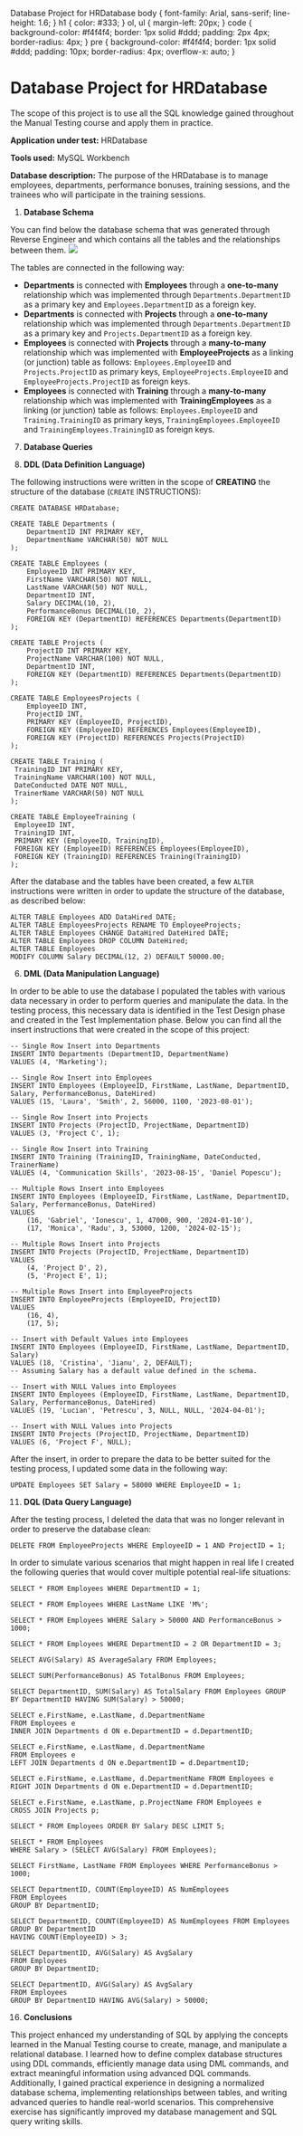   Database Project for HRDatabase body { font-family: Arial, sans-serif; line-height: 1.6; } h1 { color: #333; } ol, ul { margin-left: 20px; } code { background-color: #f4f4f4; border: 1px solid #ddd; padding: 2px 4px; border-radius: 4px; } pre { background-color: #f4f4f4; border: 1px solid #ddd; padding: 10px; border-radius: 4px; overflow-x: auto; }

Database Project for HRDatabase
===============================

The scope of this project is to use all the SQL knowledge gained throughout the Manual Testing course and apply them in practice.

**Application under test:** HRDatabase

**Tools used:** MySQL Workbench

**Database description:** The purpose of the HRDatabase is to manage employees, departments, performance bonuses, training sessions, and the trainees who will participate in the training sessions.

1.  **Database Schema**
  

You can find below the database schema that was generated through Reverse Engineer and which contains all the tables and the relationships between them.
[<img src="reverseengineer.png">](https://github.com/harkonenn-git/Proiect-final-IT-Factory/blob/main/reverseengineer.png)

The tables are connected in the following way:

*   **Departments** is connected with **Employees** through a **one-to-many** relationship which was implemented through `Departments.DepartmentID` as a primary key and `Employees.DepartmentID` as a foreign key.
*   **Departments** is connected with **Projects** through a **one-to-many** relationship which was implemented through `Departments.DepartmentID` as a primary key and `Projects.DepartmentID` as a foreign key.
*   **Employees** is connected with **Projects** through a **many-to-many** relationship which was implemented with **EmployeeProjects** as a linking (or junction) table as follows: `Employees.EmployeeID` and `Projects.ProjectID` as primary keys, `EmployeeProjects.EmployeeID` and `EmployeeProjects.ProjectID` as foreign keys.
*   **Employees** is connected with **Training** through a **many-to-many** relationship which was implemented with **TrainingEmployees** as a linking (or junction) table as follows: `Employees.EmployeeID` and `Training.TrainingID` as primary keys, `TrainingEmployees.EmployeeID` and `TrainingEmployees.TrainingID` as foreign keys.

  
7.  **Database Queries**
  

1.  **DDL (Data Definition Language)**

The following instructions were written in the scope of **CREATING** the structure of the database (`CREATE` INSTRUCTIONS):

    
    CREATE DATABASE HRDatabase;
    
    CREATE TABLE Departments (
        DepartmentID INT PRIMARY KEY,
        DepartmentName VARCHAR(50) NOT NULL
    );
    
    CREATE TABLE Employees (
        EmployeeID INT PRIMARY KEY,
        FirstName VARCHAR(50) NOT NULL,
        LastName VARCHAR(50) NOT NULL,
        DepartmentID INT,
        Salary DECIMAL(10, 2),
        PerformanceBonus DECIMAL(10, 2),
        FOREIGN KEY (DepartmentID) REFERENCES Departments(DepartmentID)
    );
    
    CREATE TABLE Projects (
        ProjectID INT PRIMARY KEY,
        ProjectName VARCHAR(100) NOT NULL,
        DepartmentID INT,
        FOREIGN KEY (DepartmentID) REFERENCES Departments(DepartmentID)
    );
    
    CREATE TABLE EmployeesProjects (
        EmployeeID INT,
        ProjectID INT,
        PRIMARY KEY (EmployeeID, ProjectID),
        FOREIGN KEY (EmployeeID) REFERENCES Employees(EmployeeID),
        FOREIGN KEY (ProjectID) REFERENCES Projects(ProjectID)
    );
    
    CREATE TABLE Training (
     TrainingID INT PRIMARY KEY,
     TrainingName VARCHAR(100) NOT NULL,
     DateConducted DATE NOT NULL,
     TrainerName VARCHAR(50) NOT NULL 
    );
    
    CREATE TABLE EmployeeTraining (
     EmployeeID INT,
     TrainingID INT,
     PRIMARY KEY (EmployeeID, TrainingID),
     FOREIGN KEY (EmployeeID) REFERENCES Employees(EmployeeID),
     FOREIGN KEY (TrainingID) REFERENCES Training(TrainingID) 
    );
                

After the database and the tables have been created, a few `ALTER` instructions were written in order to update the structure of the database, as described below:

    
    ALTER TABLE Employees ADD DataHired DATE;
    ALTER TABLE EmployeesProjects RENAME TO EmployeeProjects;
    ALTER TABLE Employees CHANGE DataHired DateHired DATE;
    ALTER TABLE Employees DROP COLUMN DateHired;
    ALTER TABLE Employees
    MODIFY COLUMN Salary DECIMAL(12, 2) DEFAULT 50000.00;
                

6.  **DML (Data Manipulation Language)**

In order to be able to use the database I populated the tables with various data necessary in order to perform queries and manipulate the data. In the testing process, this necessary data is identified in the Test Design phase and created in the Test Implementation phase. Below you can find all the insert instructions that were created in the scope of this project:

    
    -- Single Row Insert into Departments
    INSERT INTO Departments (DepartmentID, DepartmentName)
    VALUES (4, 'Marketing');
    
    -- Single Row Insert into Employees
    INSERT INTO Employees (EmployeeID, FirstName, LastName, DepartmentID, Salary, PerformanceBonus, DateHired)
    VALUES (15, 'Laura', 'Smith', 2, 56000, 1100, '2023-08-01');
    
    -- Single Row Insert into Projects
    INSERT INTO Projects (ProjectID, ProjectName, DepartmentID)
    VALUES (3, 'Project C', 1);
    
    -- Single Row Insert into Training
    INSERT INTO Training (TrainingID, TrainingName, DateConducted, TrainerName)
    VALUES (4, 'Communication Skills', '2023-08-15', 'Daniel Popescu');
    
    -- Multiple Rows Insert into Employees
    INSERT INTO Employees (EmployeeID, FirstName, LastName, DepartmentID, Salary, PerformanceBonus, DateHired)
    VALUES
        (16, 'Gabriel', 'Ionescu', 1, 47000, 900, '2024-01-10'),
        (17, 'Monica', 'Radu', 3, 53000, 1200, '2024-02-15');
    
    -- Multiple Rows Insert into Projects
    INSERT INTO Projects (ProjectID, ProjectName, DepartmentID)
    VALUES
        (4, 'Project D', 2),
        (5, 'Project E', 1);
    
    -- Multiple Rows Insert into EmployeeProjects
    INSERT INTO EmployeeProjects (EmployeeID, ProjectID)
    VALUES
        (16, 4),
        (17, 5);
    
    -- Insert with Default Values into Employees
    INSERT INTO Employees (EmployeeID, FirstName, LastName, DepartmentID, Salary)
    VALUES (18, 'Cristina', 'Jianu', 2, DEFAULT);
    -- Assuming Salary has a default value defined in the schema.
    
    -- Insert with NULL Values into Employees
    INSERT INTO Employees (EmployeeID, FirstName, LastName, DepartmentID, Salary, PerformanceBonus, DateHired)
    VALUES (19, 'Lucian', 'Petrescu', 3, NULL, NULL, '2024-04-01');
    
    -- Insert with NULL Values into Projects
    INSERT INTO Projects (ProjectID, ProjectName, DepartmentID)
    VALUES (6, 'Project F', NULL);
                

After the insert, in order to prepare the data to be better suited for the testing process, I updated some data in the following way:

    
    UPDATE Employees SET Salary = 58000 WHERE EmployeeID = 1;
                

11.  **DQL (Data Query Language)**

After the testing process, I deleted the data that was no longer relevant in order to preserve the database clean:

    
    DELETE FROM EmployeeProjects WHERE EmployeeID = 1 AND ProjectID = 1;
                

In order to simulate various scenarios that might happen in real life I created the following queries that would cover multiple potential real-life situations:

    
    SELECT * FROM Employees WHERE DepartmentID = 1;
    
    SELECT * FROM Employees WHERE LastName LIKE 'M%';
    
    SELECT * FROM Employees WHERE Salary > 50000 AND PerformanceBonus > 1000;
    
    SELECT * FROM Employees WHERE DepartmentID = 2 OR DepartmentID = 3;
    
    SELECT AVG(Salary) AS AverageSalary FROM Employees;
    
    SELECT SUM(PerformanceBonus) AS TotalBonus FROM Employees;
    
    SELECT DepartmentID, SUM(Salary) AS TotalSalary FROM Employees GROUP BY DepartmentID HAVING SUM(Salary) > 50000;
    
    SELECT e.FirstName, e.LastName, d.DepartmentName
    FROM Employees e 
    INNER JOIN Departments d ON e.DepartmentID = d.DepartmentID;
    
    SELECT e.FirstName, e.LastName, d.DepartmentName
    FROM Employees e
    LEFT JOIN Departments d ON e.DepartmentID = d.DepartmentID;
    
    SELECT e.FirstName, e.LastName, d.DepartmentName FROM Employees e RIGHT JOIN Departments d ON e.DepartmentID = d.DepartmentID;
    
    SELECT e.FirstName, e.LastName, p.ProjectName FROM Employees e
    CROSS JOIN Projects p;
    
    SELECT * FROM Employees ORDER BY Salary DESC LIMIT 5;
    
    SELECT * FROM Employees
    WHERE Salary > (SELECT AVG(Salary) FROM Employees);
    
    SELECT FirstName, LastName FROM Employees WHERE PerformanceBonus > 1000;
    
    SELECT DepartmentID, COUNT(EmployeeID) AS NumEmployees
    FROM Employees
    GROUP BY DepartmentID;
    
    SELECT DepartmentID, COUNT(EmployeeID) AS NumEmployees FROM Employees
    GROUP BY DepartmentID
    HAVING COUNT(EmployeeID) > 3;
    
    SELECT DepartmentID, AVG(Salary) AS AvgSalary
    FROM Employees
    GROUP BY DepartmentID;
    
    SELECT DepartmentID, AVG(Salary) AS AvgSalary
    FROM Employees
    GROUP BY DepartmentID HAVING AVG(Salary) > 50000;
                

16.  **Conclusions**

This project enhanced my understanding of SQL by applying the concepts learned in the Manual Testing course to create, manage, and manipulate a relational database. I learned how to define complex database structures using DDL commands, efficiently manage data using DML commands, and extract meaningful information using advanced DQL commands. Additionally, I gained practical experience in designing a normalized database schema, implementing relationships between tables, and writing advanced queries to handle real-world scenarios. This comprehensive exercise has significantly improved my database management and SQL query writing skills.